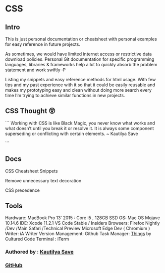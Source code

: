 # CSS

## Intro

This is just personal documentation or cheatsheet with personal examples for easy reference in future projects.

As sometimes, we would have limited internet access or restrictive data download policies. Personal Git documentation for specific programming languages, libraries & frameworks help a lot to quickly absorb the problem statement and work swiftly :P

Listing my snippets and easy reference methods for html usage. With few tips and my past experience with it so that it could be easily reusable and makes my prototyping easy and clean without doing more search every time I’m trying to achieve similar functions in new projects.

## CSS Thought 😵

\`\`\` Working with CSS is like Black Magic, you never know what works and what doesn’t until you break it or resolve it. It is always some component superseding or conflicting with certain elements. ~ Kautilya Save

\`\`\`

## Docs

CSS Cheatsheet Snippets

Remove unnecessary text decoration

CSS precedence

## Tools

Hardware: MacBook Pro 13’ 2015 : Core i5 , 128GB SSD OS: Mac OS Mojave 10.14.6 IDE: Xcode 11.2.1 VS Code Stable / Insiders Browsers: Firefox Nightly /Dev /Main Safari /Technical Preview Microsoft Edge Dev \( Chromium \) Writer: iA Writer Version Management: Github Task Manager: [Things](https://culturedcode.com/things/) by Cultured Code Terminal : iTerm

### Authored by : [Kautilya Save](https://sensehack.github.io/)

### [GitHub](https://github.com/SensehacK)

